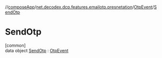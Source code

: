 //[composeApp](../../../../index.md)/[net.decodex.dcp.features.emailotp.presnetation](../../index.md)/[OtpEvent](../index.md)/[SendOtp](index.md)

# SendOtp

[common]\
data object [SendOtp](index.md) : [OtpEvent](../index.md)
